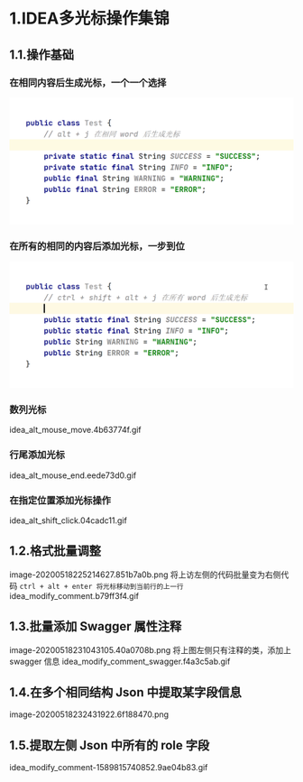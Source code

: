 # 1.IDEA多光标操作集锦

## 1.1.操作基础

### 在相同内容后生成光标，一个一个选择
![](/static/image/idea_alt_j-1589727619502.c6c9651d.gif)
### 在所有的相同的内容后添加光标，一步到位
![](/static/image/idea_alt_shift_ctrl_j.c1b6d800.gif)
### 数列光标
idea_alt_mouse_move.4b63774f.gif
### 行尾添加光标
idea_alt_mouse_end.eede73d0.gif
### 在指定位置添加光标操作
idea_alt_shift_click.04cadc11.gif

## 1.2.格式批量调整
image-20200518225214627.851b7a0b.png
将上访左侧的代码批量变为右侧代码
`ctrl + alt + enter 将光标移动到当前行的上一行`
idea_modify_comment.b79ff3f4.gif
## 1.3.批量添加 Swagger 属性注释
image-20200518231043105.40a0708b.png
将上图左侧只有注释的类，添加上 swagger 信息
idea_modify_comment_swagger.f4a3c5ab.gif

## 1.4.在多个相同结构 Json 中提取某字段信息
image-20200518232431922.6f188470.png

## 1.5.提取左侧 Json 中所有的 role 字段
idea_modify_comment-1589815740852.9ae04b83.gif